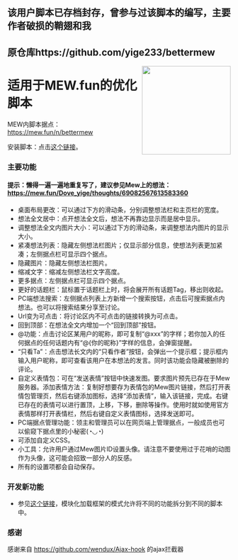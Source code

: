 ## 该用户脚本已存档封存，曾参与过该脚本的编写，主要作者破损的鞘翅和我

## 原仓库https://github.com/yige233/bettermew

<a href="http://mew.fun"><img align='right' src='https://mew.fun/favicon.png' width='200px'></a>

# 适用于MEW.fun的优化脚本

MEW内脚本据点：https://mew.fun/n/bettermew

安装脚本：点击[这个链接](https://cdn.jsdelivr.net/gh/yige233/bettermew@c830692/tampermonkey.user.js)。
### 主要功能
  #### 提示：懒得一遍一遍地重复写了，建议参见Mew上的想法：https://mew.fun/Dove_yige/thoughts/69082567613583360
 * 桌面布局更改：可以通过下方的滑动条，分别调整想法栏和主页栏的宽度。
 * 想法全文居中：点开想法全文后，想法不再靠边显示而是居中显示。
 * 调整想法全文内图片大小：可以通过下方的滑动条，来调整想法内图片的显示大小。
 * 紧凑想法列表：隐藏左侧想法栏图片；仅显示部分信息，使想法列表更加紧凑；左侧据点栏可显示四个据点。
 * 隐藏图片：隐藏左侧想法栏图片。
 * 缩减文字：缩减左侧想法栏文字高度。
 * 更多据点：左侧据点栏可显示四个据点。
 * 更好的话题栏：鼠标置于话题栏上时，将会展开所有话题Tag，移出则收起。
 * PC端想法搜索：左侧据点列表上方新增一个搜索按钮，点击后可搜索据点内想法。也可以将搜索结果分享至讨论。
 * Url变为可点击：将讨论区内不可点击的链接转换为可点击。
 * 回到顶部：在想法全文内增加一个“回到顶部”按钮。
 * @功能：点击讨论区某用户的昵称，即可复制“@xxx”的字样；若你加入的任何据点的任何话题内有“@{你的昵称}”字样的信息，会弹窗提醒。
 * “只看Ta”：点击想法长文内的“只看作者”按钮，会弹出一个提示框；提示框内输入用户昵称，即可查看该用户在本想法的发言。同时该功能会隐藏被删除的评论。
 * 自定义表情包：可在“发送表情”按钮中快速发图。要求图片预先已存在于Mew服务器。添加表情方法：复制好想要存为表情包的Mew图片链接，然后打开表情包管理页，然后右键添加图标，选择“添加表情”，输入该链接，完成。右键已存在的表情可以进行置顶，上移，下移，删除等操作。使用时就如使用官方表情那样打开表情栏，然后右键自定义表情图标，选择发送即可。
 * PC端据点管理功能：领主和管理员可以在网页端上管理据点，一般成员也可以偷窥下据点里的小秘密(◔◡◔)
 * 可添加自定义CSS。
 * 小工具：允许用户通过Mew图片ID设置头像。请注意不要使用过于花哨的动图作为头像，这可能会招致一部分人的反感。
 * 所有的设置项都会自动保存。

### 开发新功能
 * 参见[这个链接](https://mew.fun/Dove_yige/thoughts/149711759995179008)，模块化加载框架的模式允许将不同的功能拆分到不同的脚本中。

### 感谢
感谢来自 https://github.com/wendux/Ajax-hook 的ajax拦截器

